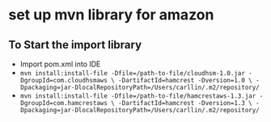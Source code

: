 # set up mvn library for amazon

## To Start the import library

- Import pom.xml into IDE
 - `mvn install:install-file -Dfile=/path-to-file/cloudhsm-1.0.jar -DgroupId=com.cloudhsmaws \
 -DartifactId=hamcrest -Dversion=1.0 \ - Dpackaging=jar-DlocalRepositoryPath=/Users/carllin/.m2/repository/`
 - `mvn install:install-file -Dfile=/path-to-file/hamcrestaws-1.3.jar -DgroupId=com.hamcrestaws \
 -DartifactId=hamcrest -Dversion=1.3 \ - Dpackaging=jar-DlocalRepositoryPath=/Users/carllin/.m2/repository/`

